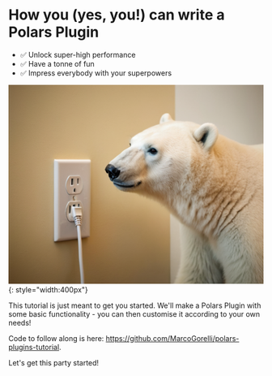# How you (yes, you!) can write a Polars Plugin

- ✅ Unlock super-high performance
- ✅ Have a tonne of fun
- ✅ Impress everybody with your superpowers

![](assets/image.png){: style="width:400px"}

This tutorial is just meant to get you started. We'll make a Polars Plugin with
some basic functionality - you can then customise it according to your own needs!

Code to follow along is here: https://github.com/MarcoGorelli/polars-plugins-tutorial.

Let's get this party started!
